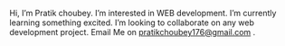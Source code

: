  Hi, I’m Pratik choubey.
 I’m interested in WEB development.
 I’m currently learning something excited.
 I’m looking to collaborate on any web development project.
 Email Me on pratikchoubey176@gmail.com .


